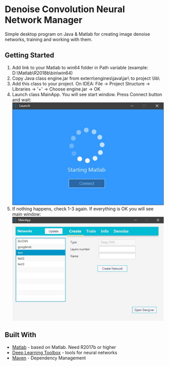 # Denoise Convolution Neural Network Manager  

Simple desktop program on Java & Matlab for creating image denoise networks, training and working with them.

## Getting Started

1. Add link to your Matlab to win64 folder in Path variable (example: D:\Matlab\R2018b\bin\win64\)
2. Copy Java class engine.jar from <Matlab root>extern\engines\java\jar\ to project <project root>\lib\
3. Add this class to your project. On IDEA: File -> Project Structure -> Libraries -> '+' -> Choose engine.jar -> OK
4. Launch class MainApp. You will see start window. Press Connect button and wait:
![alt text](./screenshots/start.jpg)
5. If nothing happens, check 1-3 again. If everything is OK you will see main window:
![alt text](./screenshots/main.jpg)

## Built With

* [Matlab](https://www.mathworks.com/products/matlab.html) - based on Matlab. Need R2017b or higher
* [Deep Learning Toolbox](https://www.mathworks.com/products/deep-learning.html) - tools for neural networks
* [Maven](https://maven.apache.org/) - Dependency Management